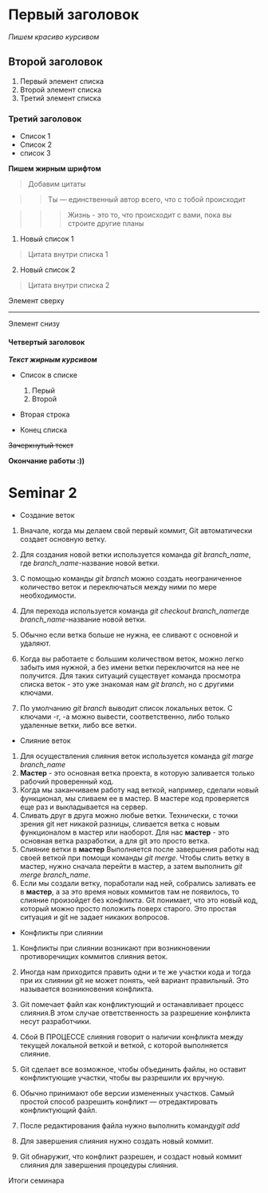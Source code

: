# Первый заголовок

*Пишем красиво курсивом*

## Второй заголовок

1. Первый элемент списка
2. Второй элемент списка
3. Третий элемент списка

### Третий заголовок

* Список 1
* Список 2
* список 3

**Пишем жирным шрифтом**
>Добавим цитаты

>>Ты — единственный автор всего, что с тобой происходит

>>>Жизнь - это то, что происходит с вами, пока вы строите другие планы

1. Новый список 1

  > Цитата внутри списка 1

2. Новый список 2  

  > Цитата внутри списка 2

  Элемент сверху

  ---

  Элемент снизу

#### Четвертый заголовок

***Текст жирным курсивом***

* Список в списке
  1. Перый
  2. Второй

* Вторая строка
* Конец списка

~~Зачеркнутый текст~~

**Окончание работы :))**

# Seminar 2

* Создание веток

1. Вначале, когда мы делаем свой первый коммит, Git автоматически создает основную ветку.
2. Для создания новой ветки используется команда *git branch_name*, где *branch_name*-название новой ветки.
3. С помощью команды *git branch* можно  создать неограниченное количество веток и переключаться между ними по мере необходимости.

4. Для перехода используется команда *git checkout branch_name*где *branch_name*-название новой ветки.

5. Обычно если ветка больше не нужна, ее сливают с основной и удаляют.
6. Когда вы работаете с большим количеством веток, можно легко забыть имя нужной, а без имени ветки переключится на нее не получится. Для таких ситуаций существует команда просмотра списка веток - это уже знакомая нам *git branch*, но с другими ключами.
7. По умолчанию *git branch* выводит список локальных веток. С ключами -r, -a можно вывести, соответственно, либо только удаленные ветки, либо все ветки.

* Слияние веток

1. Для осуществления слияния веток используется команда *git marge branch_name*
2. **Мастер** - это основная ветка проекта, в которую заливается только рабочий проверенный код.
3. Когда мы заканчиваем работу над веткой, например, сделали новый функционал, мы сливаем ее в мастер. В мастере код проверяется еще раз и выкладывается на сервер.
4. Сливать друг в друга можно любые ветки. Технически, с точки зрения git нет никакой разницы, сливается ветка с новым функционалом в мастер или наоборот. Для нас **мастер** - это основная ветка разработки, а для git это просто ветка.
5. Слияние ветки в **мастер**
Выполняется после завершения работы над своей веткой при помощи команды *git merge*. Чтобы слить ветку в мастер, нужно сначала перейти в мастер, а затем выполнить *git merge branch_name*.
6. Если мы создали ветку, поработали над ней, собрались заливать ее в **мастер**, а за это время новых коммитов там не появилось, то слияние произойдет без конфликта. Git понимает, что это новый код, который можно просто положить поверх старого. Это простая ситуация и git не задает никаких вопросов.


* Конфликты при слиянии

1. Конфликты при слиянии возникают при возникновении противоречищих коммитов слияния веток.

2. Иногда нам приходится править одни и те же участки кода и тогда при их слиянии git не может понять, чей вариант правильный. Это называется возникновения конфликта.
3. Git помечает файл как конфликтующий и останавливает процесс слияния.В этом случае ответственность за разрешение конфликта несут разработчики.
4. Сбой В ПРОЦЕССЕ слияния говорит о наличии конфликта между текущей локальной веткой и веткой, с которой выполняется слияние. 
5. Git сделает все возможное, чтобы объединить файлы, но оставит конфликтующие участки, чтобы вы разрешили их вручную.
6. Обычно принимают обе версии измененных участков. Самый простой способ разрешить конфликт — отредактировать конфликтующий файл.
7. После редактирования файла нужно выполнить команду*git add*
8.  Для завершения слияния нужно создать  новый коммит.
9. Git обнаружит, что конфликт разрешен, и создаст новый коммит слияния для завершения процедуры слияния.

Итоги семинара
















